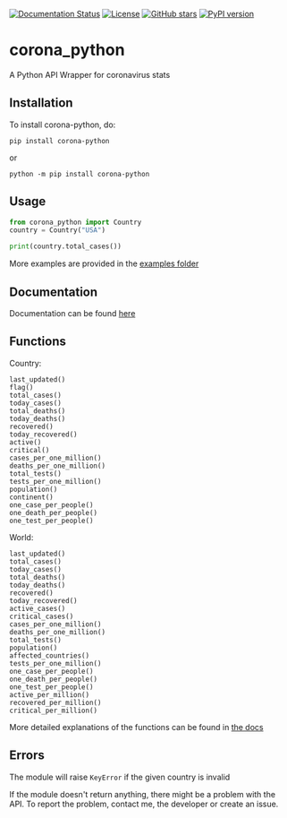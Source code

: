 [![Documentation Status](https://readthedocs.org/projects/corona-python/badge/?version=latest)](https://corona-python.readthedocs.io/en/latest/?badge=latest) [![License](https://img.shields.io/github/license/MakufonSkifto/corona-python)](LICENSE.md) [![GitHub stars](https://img.shields.io/github/stars/MakufonSkifto/corona-python)](https://github.com/ExpDev07/coronavirus-tracker-api/stargazers) [![PyPI version](https://badge.fury.io/py/corona-python.svg)](https://badge.fury.io/py/corona-python)

 

# corona_python
A Python API Wrapper for coronavirus stats

## Installation

To install corona-python, do:

`pip install corona-python`

or 

`python -m pip install corona-python`

## Usage
```python
from corona_python import Country
country = Country("USA")

print(country.total_cases())
```

More examples are provided in the [examples folder](https://github.com/MakufonSkifto/corona-python/tree/main/examples)

## Documentation

Documentation can be found [here](https://corona-python.readthedocs.io)

## Functions

Country:
```
last_updated()
flag()
total_cases()
today_cases()
total_deaths()
today_deaths()
recovered()
today_recovered()
active()
critical()
cases_per_one_million()
deaths_per_one_million()
total_tests()
tests_per_one_million()
population()
continent()
one_case_per_people()
one_death_per_people()
one_test_per_people()
```

World:
```
last_updated()
total_cases()
today_cases()
total_deaths()
today_deaths()
recovered()
today_recovered()
active_cases()
critical_cases()
cases_per_one_million()
deaths_per_one_million()
total_tests()
population()
affected_countries()
tests_per_one_million()
one_case_per_people()
one_death_per_people()
one_test_per_people()
active_per_million()
recovered_per_million()
critical_per_million()
```

More detailed explanations of the functions can be found in [the docs](https://corona-python.readthedocs.io)

## Errors

The module will raise ``KeyError`` if the given country is invalid

If the module doesn't return anything, there might be a problem with the API. To report the problem, contact me, the developer or create an issue.
